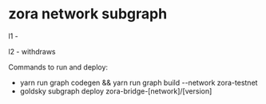 # zora network subgraph

l1 - 

l2 - withdraws

Commands to run and deploy: 
- yarn run graph codegen && yarn run graph build --network zora-testnet
- goldsky subgraph deploy zora-bridge-[network]/[version]